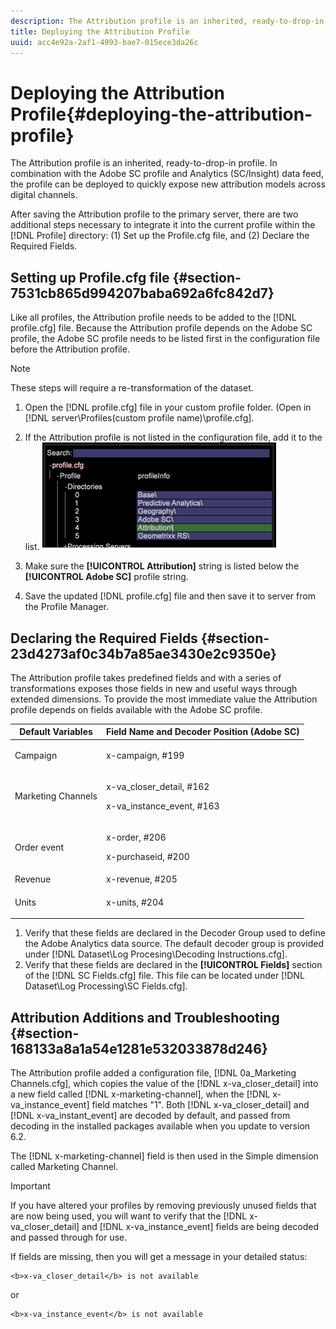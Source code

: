 ```yaml
---
description: The Attribution profile is an inherited, ready-to-drop-in profile. In combination with the Adobe SC profile and Analytics (SC/Insight) data feed, the profile can be deployed to quickly expose new attribution models across digital channels.
title: Deploying the Attribution Profile
uuid: acc4e92a-2af1-4993-bae7-015ece3da26c
---
```


# Deploying the Attribution Profile{#deploying-the-attribution-profile}

The Attribution profile is an inherited, ready-to-drop-in profile. In combination with the Adobe SC profile and Analytics (SC/Insight) data feed, the profile can be deployed to quickly expose new attribution models across digital channels.

 After saving the Attribution profile to the primary server, there are two additional steps necessary to integrate it into the current profile within the [!DNL Profile] directory: (1) Set up the Profile.cfg file, and (2) Declare the Required Fields.

## Setting up Profile.cfg file {#section-7531cb865d994207baba692a6fc842d7}

Like all profiles, the Attribution profile needs to be added to the [!DNL profile.cfg] file. Because the Attribution profile depends on the Adobe SC profile, the Adobe SC profile needs to be listed first in the configuration file before the Attribution profile. 

>[!NOTE]
>
>These steps will require a re-transformation of the dataset.

1. Open the [!DNL profile.cfg] file in your custom profile folder. (Open in [!DNL server\Profiles\(custom profile name)\profile.cfg]. 

1. If the Attribution profile is not listed in the configuration file, add it to the list. ![](assets/new_profile_cfg.png)

1. Make sure the **[!UICONTROL Attribution]** string is listed below the **[!UICONTROL Adobe SC]** profile string. 

1. Save the updated [!DNL profile.cfg] file and then save it to server from the Profile Manager.

## Declaring the Required Fields {#section-23d4273af0c34b7a85ae3430e2c9350e}

The Attribution profile takes predefined fields and with a series of transformations exposes those fields in new and useful ways through extended dimensions. To provide the most immediate value the Attribution profile depends on fields available with the Adobe SC profile. 

<table id="table_97751B73CCAA4B96BB162641A178A68A"> 
 <thead> 
  <tr> 
   <th colname="col1" class="entry"> Default Variables </th> 
   <th colname="col2" class="entry"> Field Name and Decoder Position (Adobe SC) </th> 
  </tr>
 </thead>
 <tbody> 
  <tr> 
   <td colname="col1"> Campaign </td> 
   <td colname="col2"> <p>x-campaign, #199 </p> </td> 
  </tr> 
  <tr> 
   <td colname="col1"> Marketing Channels </td> 
   <td colname="col2"> <p>x-va_closer_detail, #162 </p> <p>x-va_instance_event, #163 </p> </td> 
  </tr> 
  <tr> 
   <td colname="col1"> Order event </td> 
   <td colname="col2"> <p>x-order, #206 </p> <p>x-purchaseid, #200 </p> </td> 
  </tr> 
  <tr> 
   <td colname="col1"> Revenue </td> 
   <td colname="col2"> x-revenue, #205 </td> 
  </tr> 
  <tr> 
   <td colname="col1"> Units </td> 
   <td colname="col2"> <p>x-units, #204 </p> </td> 
  </tr> 
 </tbody> 
</table>

1. Verify that these fields are declared in the Decoder Group used to define the Adobe Analytics data source. The default decoder group is provided under [!DNL Dataset\Log Procesing\Decoding Instructions.cfg]. 
1. Verify that these fields are declared in the **[!UICONTROL Fields]** section of the [!DNL SC Fields.cfg] file. This file can be located under [!DNL Dataset\Log Processing\SC Fields.cfg].

## Attribution Additions and Troubleshooting {#section-168133a8a1a54e1281e532033878d246}

The Attribution profile added a configuration file, [!DNL 0a_Marketing Channels.cfg], which copies the value of the [!DNL x-va_closer_detail] into a new field called [!DNL x-marketing-channel], when the [!DNL x-va_instance_event] field matches "1". Both [!DNL x-va_closer_detail] and [!DNL x-va_instant_event] are decoded by default, and passed from decoding in the installed packages available when you update to version 6.2.

The [!DNL x-marketing-channel] field is then used in the Simple dimension called Marketing Channel.

>[!IMPORTANT]
>
>If you have altered your profiles by removing previously unused fields that are now being used, you will want to verify that the [!DNL x-va_closer_detail] and [!DNL x-va_instance_event] fields are being decoded and passed through for use.

If fields are missing, then you will get a message in your detailed status: 

```
<b>x-va_closer_detail</b> is not available
```

or 

```
<b>x-va_instance_event</b> is not available
```

